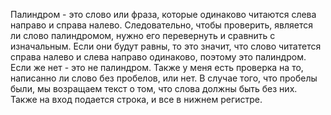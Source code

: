 Палиндром - это слово или фраза, которые одинаково читаются слева направо и справа налево. 
Следовательно, чтобы проверить, является ли слово палиндромом, нужно его перевернуть и сравнить с изначальным.
Если они будут равны, то это значит, что слово читатется справа налево и слева направо одинаково, поэтому это палиндром.
Если же нет - это не палиндром. Также у меня есть проверка на то, написанно ли слово без пробелов, или нет. В случае того, что пробелы были, мы возращаем текст о том, что слова должны быть без них. Также на вход подается строка, и все в нижнем регистре.
